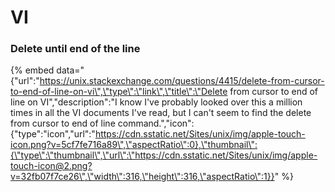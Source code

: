# VI

### Delete until end of the line

{% embed data="{\"url\":\"https://unix.stackexchange.com/questions/4415/delete-from-cursor-to-end-of-line-on-vi\",\"type\":\"link\",\"title\":\"Delete from cursor to end of line on VI\",\"description\":\"I know I\'ve probably looked over this a million times in all the VI documents I\'ve read, but I can\'t seem to find the delete from cursor to end of line command.\",\"icon\":{\"type\":\"icon\",\"url\":\"https://cdn.sstatic.net/Sites/unix/img/apple-touch-icon.png?v=5cf7fe716a89\",\"aspectRatio\":0},\"thumbnail\":{\"type\":\"thumbnail\",\"url\":\"https://cdn.sstatic.net/Sites/unix/img/apple-touch-icon@2.png?v=32fb07f7ce26\",\"width\":316,\"height\":316,\"aspectRatio\":1}}" %}

